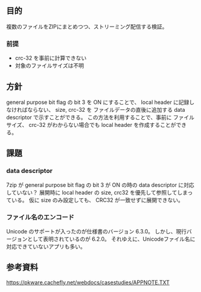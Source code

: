 
## 目的
複数のファイルをZIPにまとめつつ、ストリーミング配信する検証。

### 前提
- crc-32 を事前に計算できない
- 対象のファイルサイズは不明

## 方針
general purpose bit flag の bit 3 を ON にすることで、 local header に記録しなければならない、 size, crc-32 を
ファイルデータの直後に追加する data descriptor で示すことができる。
この方法を利用することで、事前に ファイルサイズ、 crc-32 がわからない場合でも local header を作成することができる。

## 課題

### data descriptor
7zip が general purpose bit flag の bit 3 が ON の時の data descriptor に対応していない？
展開時に local header の size, crc32 を優先して参照してしまっている。
仮に size のみ設定しても、 CRC32 が一致せずに展開できない。

### ファイル名のエンコード
Unicode のサポートが入ったのが仕様書のバージョン 6.3.0。
しかし、現行バージョンとして表明されているのが 6.2.0。
それゆえに、Unicodeファイル名に対応できていないアプリも多い。

## 参考資料
https://pkware.cachefly.net/webdocs/casestudies/APPNOTE.TXT